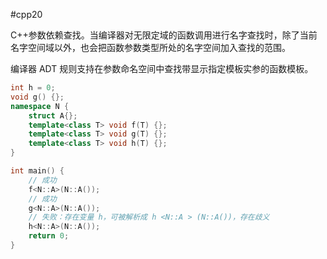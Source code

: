 #cpp20 

C++参数依赖查找。当编译器对无限定域的函数调用进行名字查找时，除了当前名字空间域以外，也会把函数参数类型所处的名字空间加入查找的范围。

编译器 ADT 规则支持在参数命名空间中查找带显示指定模板实参的函数模板。

```c++
int h = 0;
void g() {};
namespace N {
    struct A{};
    template<class T> void f(T) {};
    template<class T> void g(T) {};
    template<class T> void h(T) {};
}

int main() {
    // 成功
    f<N::A>(N::A());
    // 成功
    g<N::A>(N::A());
    // 失败：存在变量 h，可被解析成 h <N::A > (N::A())，存在歧义
    h<N::A>(N::A());
    return 0;
}
```
